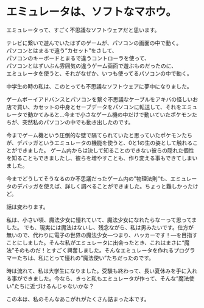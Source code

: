 # エミュレータは、ソフトなマホウ。

エミュレータって、すごく不思議なソフトウェアだと思います。

テレビに繋いで遊んでいたはずのゲームが、パソコンの画面の中で動く。    
パソコンとはまるで違う”カセット”をさして、    
パソコンのキーボードとまるで違うコントローラを使って、    
パソコンとはずいぶん雰囲気の違うゲーム画面で遊ぶものだったのに、    
エミュレータを使うと、それがなぜか、いつも使ってるパソコンの中で動く。

中学生の時の私は、このとっても不思議なソフトウェアに夢中になりました。

ゲームボーイアドバンスとパソコンを繋ぐ不思議なケーブルをアキバの怪しいお店で買い、カセットの中身とセーブデータをパソコンに転送して、それをエミュレータで動かてみると…今まで小さなゲーム機の中だけで動いていたポケモンたちが、突然私のパソコンの中でも動き出したのです。

今までゲーム機という圧倒的な壁で隔てられていたと思っていたポケモンたちが、デバッガというエミュレータの機能を使うと、0と1の生の姿として触れることができました。
ゲーム内からは決して知ることのできない彼らの隠れた個性を知ることもできましたし、彼らを増やすことも、作り変える事もできてしまいました。

今までどうしてそうなるのか不思議だったゲーム内の”物理法則”も、エミュレータのデバッガを使えば、詳しく調べることができました。ちょっと難しかったけど。

話は変わります。

私は、小さい頃、魔法少女に憧れていて、魔法少女になれたらなーって思ってました。
でも、現実には魔法はないし、残念ながら、私は男みたいです。仕方が無いので、代わりに電子の世界の魔法少女―つまり、ハッカーです！―を目指すことにしました。そんな私がエミュレータに出会ったとき、これはまさに“魔法”そのものだ！とすごく興奮しました。そんなエミュレータを作れるプログラマーたちは、私にとって憧れの”魔法使い”たちだったのです。

時は流れて、私は大学生になりました。受験も終わって、長い夏休みを手に入れる事ができました。今なら、きっと私もエミュレータが作って、そんな”魔法使い”たちに近づけるんじゃないかな？

この本は、私のそんなあこがれがたくさん詰まった本です。
